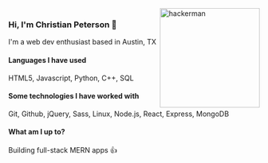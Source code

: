 <img src="https://i.kym-cdn.com/entries/icons/original/000/021/807/ig9OoyenpxqdCQyABmOQBZDI0duHk2QZZmWg2Hxd4ro.jpg" alt="hackerman" align="right" height="200px" />

### Hi, I'm Christian Peterson 👾

I'm a web dev enthusiast based in Austin, TX

<!--
#### Experience with: 
JS, React, Node.js, C++, Python, and more! 👍 -->

#### Languages I have used
HTML5, Javascript, Python, C++, SQL

#### Some technologies I have worked with
Git, Github, jQuery, Sass, Linux, Node.js, React, Express, MongoDB

#### What am I up to?
Building full-stack MERN apps 👍

<!-- [![ChrisRPeterson's GitHub stats](https://github-readme-stats.vercel.app/api?username=ChrisRPeterson)](https://github.com/anuraghazra/github-readme-stats) -->



<!--
**ChrisRPeterson/ChrisRPeterson** is a ✨ _special_ ✨ repository because its `README.md` (this file) appears on your GitHub profile.

Here are some ideas to get you started:

- 🔭 I’m currently working on ...
- 🌱 I’m currently learning ...
- 👯 I’m looking to collaborate on ...
- 🤔 I’m looking for help with ...
- 💬 Ask me about ...
- 📫 How to reach me: ...
- 😄 Pronouns: ...
- ⚡ Fun fact: ...
-->
